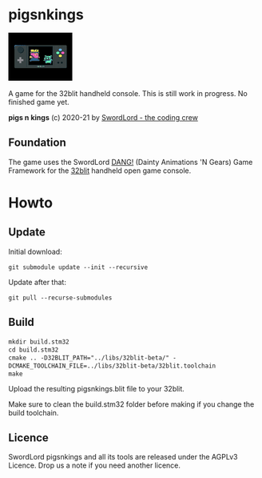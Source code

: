 # pigsnkings

![pigs n kings](https://raw.githubusercontent.com/swordlordcodingcrew/pigsnkings/main/gfx/loader-splash.png)

A game for the 32blit handheld console. This is still work in progress. No finished game yet.

**pigs n kings** (c) 2020-21 by [SwordLord - the coding crew](https://www.swordlord.com/)

## Foundation
The game uses the SwordLord [DANG!](https://github.com/swordlordcodingcrew/DANG/) (Dainty Animations 'N Gears) Game Framework for the [32blit](https://32blit.com/) handheld open game console.

# Howto
## Update
Initial download: 

```
git submodule update --init --recursive
```

Update after that: 

```
git pull --recurse-submodules
```

## Build

```
mkdir build.stm32
cd build.stm32
cmake .. -D32BLIT_PATH="../libs/32blit-beta/" -DCMAKE_TOOLCHAIN_FILE=../libs/32blit-beta/32blit.toolchain
make
```

Upload the resulting pigsnkings.blit file to your 32blit.

Make sure to clean the build.stm32 folder before making if you change the build toolchain.

## Licence
SwordLord pigsnkings and all its tools are released under the AGPLv3 Licence. Drop us a note if you need another licence.

